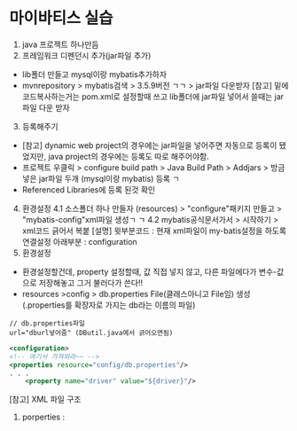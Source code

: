# 마이바티스 실습
1. java 프로젝트 하나만듬
2. 프레임워크 디펜던시 추가(jar파일 추가)
 - lib폴더 만들고 mysql이랑 mybatis추가하자
 - mvnrepository > mybatis검색 > 3.5.9버전 ㄱㄱ > jar파일 다운받자
[참고] 밑에 코드복사하는거는 pom.xml로 설정할때 쓰고 lib폴더에 jar파일 넣어서 쓸때는
jar파일 다운 받자

3. 등록해주기
- [참고] dynamic web project의 경우에는 jar파일을 넣어주면 자동으로 등록이 됐었지만,
java project의 경우에는 등록도 따로 해주어야함.
- 프로젝트 우클릭 > configure build path > Java Build Path > Addjars > 방금 넣은 jar파일 두개 (mysql이랑 mybatis) 등록 ㄱ
- Referenced Libraries에 등록 된것 확인

4. 환경설정
 4.1 소스폴더 하나 만들자 (resources) > "configure"패키지 만들고 > "mybatis-config"xml파일 생성ㄱ ㄱ
4.2 mybatis공식문서가서 > 시작하기 > xml코드 긁어서 복붙
[설명] 윗부분코드 : 현재 xml파일이 my-batis설정을 하도록 연결설정
               아래부분 : configuration
5. 환경설정
  - 환경설정할건데, property 설정할때, 값 직접 넣지 않고, 다른 파일에다가 변수-값으로 저장해놓고 그거 불러다가 쓴다!!
   - resources >config > db.properties File(클래스아니고 File임) 생성 (.properties를 확장자로 가지는 db라는 이름의 파일)
```
// db.properties파일
url="dburl넣어줌" (DButil.java에서 긁어오면됨)
```
```xml
<configuration>
<!-- 여기서 가져와라~~ -->
<properties resource="config/db.properties"/>
. . .
    <property name="driver" value="${driver}"/>

```
 
[참고] XML 파일 구조
1. porperties :